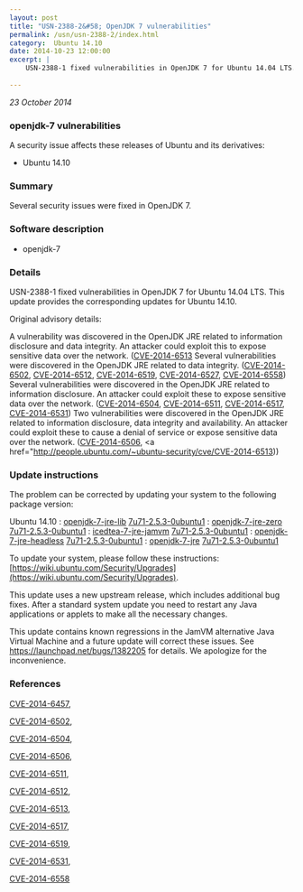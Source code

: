 ```yaml
---
layout: post
title: "USN-2388-2&#58; OpenJDK 7 vulnerabilities"
permalink: /usn/usn-2388-2/index.html
category:  Ubuntu 14.10
date: 2014-10-23 12:00:00
excerpt: |
    USN-2388-1 fixed vulnerabilities in OpenJDK 7 for Ubuntu 14.04 LTS. This update provides the corresponding updates for Ubuntu 14.10.
    
--- 
```

 
 

*23 October 2014*

### openjdk-7 vulnerabilities

A security issue affects these releases of Ubuntu and its derivatives:

* Ubuntu 14.10

### Summary

Several security issues were fixed in OpenJDK 7. 

### Software description

* openjdk-7 

### Details

USN-2388-1 fixed vulnerabilities in OpenJDK 7 for Ubuntu 14.04 LTS. This update provides the corresponding updates for Ubuntu 14.10.

Original advisory details:

 A vulnerability was discovered in the OpenJDK JRE related to information disclosure and data integrity. An attacker could exploit this to expose sensitive data over the network. ([CVE-2014-6513](http://people.ubuntu.com/~ubuntu-security/cve/CVE-2014-6457">CVE-2014-6457</a>) Several vulnerabilities were discovered in the OpenJDK JRE related to data integrity. (<a href="http://people.ubuntu.com/~ubuntu-security/cve/CVE-2014-6502">CVE-2014-6502</a>, <a href="http://people.ubuntu.com/~ubuntu-security/cve/CVE-2014-6512">CVE-2014-6512</a>, <a href="http://people.ubuntu.com/~ubuntu-security/cve/CVE-2014-6519">CVE-2014-6519</a>, <a href="http://people.ubuntu.com/~ubuntu-security/cve/CVE-2014-6527">CVE-2014-6527</a>, <a href="http://people.ubuntu.com/~ubuntu-security/cve/CVE-2014-6558">CVE-2014-6558</a>) Several vulnerabilities were discovered in the OpenJDK JRE related to information disclosure. An attacker could exploit these to expose sensitive data over the network. (<a href="http://people.ubuntu.com/~ubuntu-security/cve/CVE-2014-6504">CVE-2014-6504</a>, <a href="http://people.ubuntu.com/~ubuntu-security/cve/CVE-2014-6511">CVE-2014-6511</a>, <a href="http://people.ubuntu.com/~ubuntu-security/cve/CVE-2014-6517">CVE-2014-6517</a>, <a href="http://people.ubuntu.com/~ubuntu-security/cve/CVE-2014-6531">CVE-2014-6531</a>) Two vulnerabilities were discovered in the OpenJDK JRE related to information disclosure, data integrity and availability. An attacker could exploit these to cause a denial of service or expose sensitive data over the network. (<a href="http://people.ubuntu.com/~ubuntu-security/cve/CVE-2014-6506">CVE-2014-6506</a>, <a href="http://people.ubuntu.com/~ubuntu-security/cve/CVE-2014-6513)) 

### Update instructions

The problem can be corrected by updating your system to the following package version:

Ubuntu 14.10
 : [openjdk-7-jre-lib](https://launchpad.net/ubuntu/+source/openjdk-7) <span> [7u71-2.5.3-0ubuntu1](https://launchpad.net/ubuntu/+source/openjdk-7/7u71-2.5.3-0ubuntu1) </span> 
 : [openjdk-7-jre-zero](https://launchpad.net/ubuntu/+source/openjdk-7) <span> [7u71-2.5.3-0ubuntu1](https://launchpad.net/ubuntu/+source/openjdk-7/7u71-2.5.3-0ubuntu1) </span> 
 : [icedtea-7-jre-jamvm](https://launchpad.net/ubuntu/+source/openjdk-7) <span> [7u71-2.5.3-0ubuntu1](https://launchpad.net/ubuntu/+source/openjdk-7/7u71-2.5.3-0ubuntu1) </span> 
 : [openjdk-7-jre-headless](https://launchpad.net/ubuntu/+source/openjdk-7) <span> [7u71-2.5.3-0ubuntu1](https://launchpad.net/ubuntu/+source/openjdk-7/7u71-2.5.3-0ubuntu1) </span> 
 : [openjdk-7-jre](https://launchpad.net/ubuntu/+source/openjdk-7) <span> [7u71-2.5.3-0ubuntu1](https://launchpad.net/ubuntu/+source/openjdk-7/7u71-2.5.3-0ubuntu1) </span> 

To update your system, please follow these instructions: [https://wiki.ubuntu.com/Security/Upgrades](https://wiki.ubuntu.com/Security/Upgrades).

This update uses a new upstream release, which includes additional bug fixes. After a standard system update you need to restart any Java applications or applets to make all the necessary changes.

This update contains known regressions in the JamVM alternative Java Virtual Machine and a future update will correct these issues. See https://launchpad.net/bugs/1382205 for details. We apologize for the inconvenience. 

### References

 
 [CVE-2014-6457](http://people.ubuntu.com/~ubuntu-security/cve/CVE-2014-6457), 

 [CVE-2014-6502](http://people.ubuntu.com/~ubuntu-security/cve/CVE-2014-6502), 

 [CVE-2014-6504](http://people.ubuntu.com/~ubuntu-security/cve/CVE-2014-6504), 

 [CVE-2014-6506](http://people.ubuntu.com/~ubuntu-security/cve/CVE-2014-6506), 

 [CVE-2014-6511](http://people.ubuntu.com/~ubuntu-security/cve/CVE-2014-6511), 

 [CVE-2014-6512](http://people.ubuntu.com/~ubuntu-security/cve/CVE-2014-6512), 

 [CVE-2014-6513](http://people.ubuntu.com/~ubuntu-security/cve/CVE-2014-6513), 

 [CVE-2014-6517](http://people.ubuntu.com/~ubuntu-security/cve/CVE-2014-6517), 

 [CVE-2014-6519](http://people.ubuntu.com/~ubuntu-security/cve/CVE-2014-6519), 

 [CVE-2014-6531](http://people.ubuntu.com/~ubuntu-security/cve/CVE-2014-6531), 

 [CVE-2014-6558](http://people.ubuntu.com/~ubuntu-security/cve/CVE-2014-6558)
 

